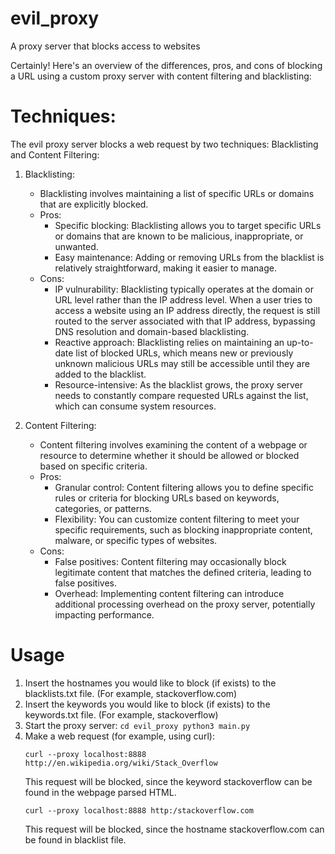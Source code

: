 # evil_proxy
A proxy server that blocks access to websites

Certainly! Here's an overview of the differences, pros, and cons of blocking a URL using a custom proxy server with content filtering and blacklisting:

# Techniques:

The evil proxy server blocks a web request by two techniques: Blacklisting and Content Filtering:

1. Blacklisting:
   - Blacklisting involves maintaining a list of specific URLs or domains that are explicitly blocked.
   - Pros:
     - Specific blocking: Blacklisting allows you to target specific URLs or domains that are known to be malicious, inappropriate, or unwanted.
     - Easy maintenance: Adding or removing URLs from the blacklist is relatively straightforward, making it easier to manage.
   - Cons:
     - IP vulnurability: Blacklisting typically operates at the domain or URL level rather than the IP address level. When a user tries to access a website using an IP address directly, the request is still routed to the server associated with that IP address, bypassing DNS resolution and domain-based blacklisting.
     - Reactive approach: Blacklisting relies on maintaining an up-to-date list of blocked URLs, which means new or previously unknown malicious URLs may still be accessible until they are added to the blacklist.
     - Resource-intensive: As the blacklist grows, the proxy server needs to constantly compare requested URLs against the list, which can consume system resources.


2. Content Filtering:
   - Content filtering involves examining the content of a webpage or resource to determine whether it should be allowed or blocked based on specific criteria.
   - Pros:
     - Granular control: Content filtering allows you to define specific rules or criteria for blocking URLs based on keywords, categories, or patterns. 
     - Flexibility: You can customize content filtering to meet your specific requirements, such as blocking inappropriate content, malware, or specific types of websites.
   - Cons:
     - False positives: Content filtering may occasionally block legitimate content that matches the defined criteria, leading to false positives.
     - Overhead: Implementing content filtering can introduce additional processing overhead on the proxy server, potentially impacting performance.


# Usage

1. Insert the hostnames you would like to block (if exists) to the blacklists.txt file. (For example, stackoverflow.com)
2. Insert the keywords you would like to block (if exists) to the keywords.txt file. (For example, stackoverflow)
3. Start the proxy server:
    `
    cd evil_proxy
    python3 main.py
    `
4. Make a web request (for example, using curl):
    ```
    curl --proxy localhost:8888 http://en.wikipedia.org/wiki/Stack_Overflow
    ```
    This request will be blocked, since the keyword stackoverflow can be found in the webpage parsed HTML.
    ```
    curl --proxy localhost:8888 http:/stackoverflow.com
    ```
    This request will be blocked, since the hostname stackoverflow.com can be found in blacklist file.

    

